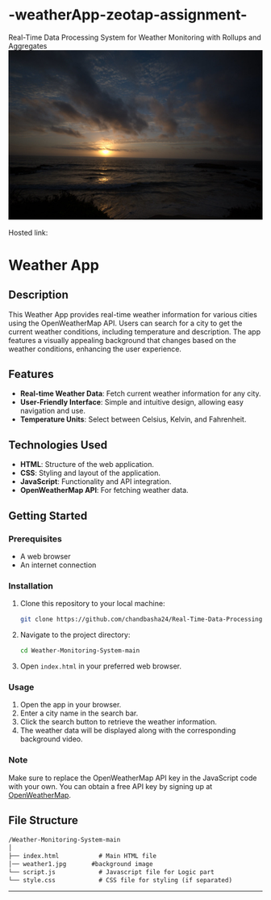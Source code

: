 # -weatherApp-zeotap-assignment-
Real-Time Data Processing System for Weather Monitoring with Rollups and Aggregates
<img width="960" alt="image" src="/weather1.jpg">

Hosted link: 
# Weather App

## Description
This Weather App provides real-time weather information for various cities using the OpenWeatherMap API. Users can search for a city to get the current weather conditions, including temperature and description. The app features a visually appealing background that changes based on the weather conditions, enhancing the user experience.

## Features
- **Real-time Weather Data**: Fetch current weather information for any city.
- **User-Friendly Interface**: Simple and intuitive design, allowing easy navigation and use.
- **Temperature Units**: Select between Celsius, Kelvin, and Fahrenheit.

## Technologies Used
- **HTML**: Structure of the web application.
- **CSS**: Styling and layout of the application.
- **JavaScript**: Functionality and API integration.
- **OpenWeatherMap API**: For fetching weather data.

## Getting Started
### Prerequisites
- A web browser
- An internet connection

### Installation
1. Clone this repository to your local machine:
   ```bash
   git clone https://github.com/chandbasha24/Real-Time-Data-Processing-System-for-Weather-Monitoring-with-Rollups-and-Aggregates
   ```
2. Navigate to the project directory:
   ```bash
   cd Weather-Monitoring-System-main
   ```
3. Open `index.html` in your preferred web browser.

### Usage
1. Open the app in your browser.
2. Enter a city name in the search bar.
3. Click the search button to retrieve the weather information.
4. The weather data will be displayed along with the corresponding background video.

### Note
Make sure to replace the OpenWeatherMap API key in the JavaScript code with your own. You can obtain a free API key by signing up at [OpenWeatherMap](https://openweathermap.org/).

## File Structure
```
/Weather-Monitoring-System-main
│
├── index.html           # Main HTML file       
│── weather1.jpg       #background image
└── script.js            # Javascript file for Logic part  
└── style.css            # CSS file for styling (if separated)
```



---
